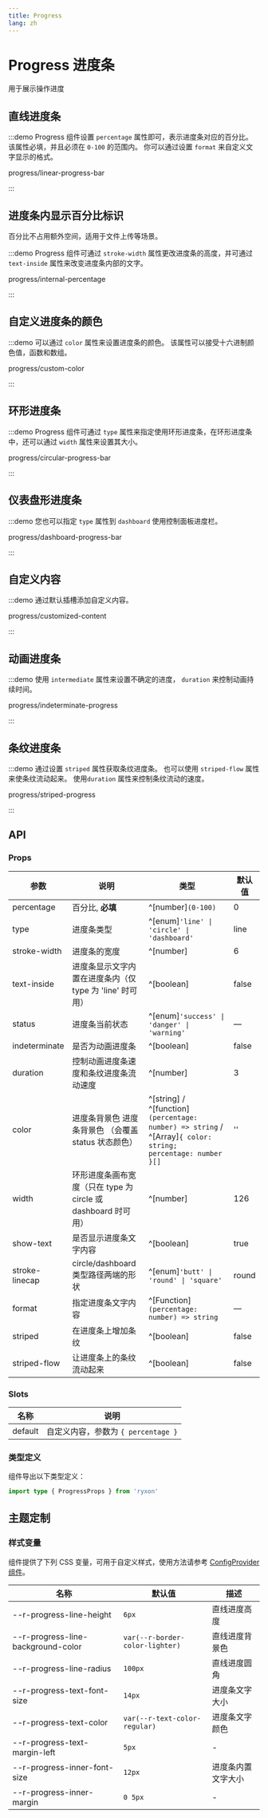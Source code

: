 ```yaml
---
title: Progress
lang: zh
---
```


# Progress 进度条

用于展示操作进度

## 直线进度条

:::demo Progress 组件设置 `percentage` 属性即可，表示进度条对应的百分比。 该属性必填，并且必须在 `0-100` 的范围内。 你可以通过设置 `format` 来自定义文字显示的格式。

progress/linear-progress-bar

:::

## 进度条内显示百分比标识

百分比不占用额外空间，适用于文件上传等场景。

:::demo Progress 组件可通过 `stroke-width` 属性更改进度条的高度，并可通过 `text-inside` 属性来改变进度条内部的文字。

progress/internal-percentage

:::

## 自定义进度条的颜色

:::demo 可以通过 `color` 属性来设置进度条的颜色。 该属性可以接受十六进制颜色值，函数和数组。

progress/custom-color

:::

## 环形进度条

:::demo Progress 组件可通过 `type` 属性来指定使用环形进度条，在环形进度条中，还可以通过 `width` 属性来设置其大小。

progress/circular-progress-bar

:::

## 仪表盘形进度条

:::demo 您也可以指定 `type` 属性到 `dashboard` 使用控制面板进度栏。

progress/dashboard-progress-bar

:::

## 自定义内容

:::demo 通过默认插槽添加自定义内容。

progress/customized-content

:::

## 动画进度条

:::demo 使用 `intermediate` 属性来设置不确定的进度， `duration` 来控制动画持续时间。

progress/indeterminate-progress

:::

## 条纹进度条

:::demo 通过设置 `striped` 属性获取条纹进度条。 也可以使用 `striped-flow` 属性来使条纹流动起来。 使用`duration` 属性来控制条纹流动的速度。

progress/striped-progress

:::

## API

### Props

| 参数 | 说明 | 类型 | 默认值 |
| --- | --- | --- | --- |
| percentage | 百分比, **必填** | ^[number]`(0-100)` | 0 |
| type | 进度条类型 | ^[enum]`'line' \| 'circle' \| 'dashboard'` | line |
| stroke-width | 进度条的宽度 | ^[number] | 6 |
| text-inside | 进度条显示文字内置在进度条内（仅 type 为 'line' 时可用） | ^[boolean] | false |
| status | 进度条当前状态 | ^[enum]`'success' \| 'danger' \| 'warning'` | — |
| indeterminate | 是否为动画进度条 | ^[boolean] | false |
| duration | 控制动画进度条速度和条纹进度条流动速度 | ^[number] | 3 |
| color | 进度条背景色 进度条背景色 （会覆盖 status 状态颜色） | ^[string] / ^[function]`(percentage: number) => string` / ^[Array]`{ color: string; percentage: number }[]` | '' |
| width | 环形进度条画布宽度（只在 type 为 circle 或 dashboard 时可用） | ^[number] | 126 |
| show-text | 是否显示进度条文字内容 | ^[boolean] | true |
| stroke-linecap | circle/dashboard 类型路径两端的形状 | ^[enum]`'butt' \| 'round' \| 'square'` | round |
| format | 指定进度条文字内容 | ^[Function]`(percentage: number) => string` | — |
| striped | 在进度条上增加条纹 | ^[boolean] | false |
| striped-flow | 让进度条上的条纹流动起来 | ^[boolean] | false |

### Slots

| 名称    | 说明                                |
| ------- | ----------------------------------- |
| default | 自定义内容，参数为 `{ percentage }` |

### 类型定义

组件导出以下类型定义：

```ts
import type { ProgressProps } from 'ryxon'
```

## 主题定制

### 样式变量

组件提供了下列 CSS 变量，可用于自定义样式，使用方法请参考 [ConfigProvider 组件](/zh/component/config-provider.html)。

| 名称 | 默认值 | 描述 |
| --- | --- | --- |
| --r-progress-line-height | `6px` | 直线进度高度 |
| --r-progress-line-background-color | `var(--r-border-color-lighter)` | 直线进度背景色 |
| --r-progress-line-radius | `100px` | 直线进度圆角 |
| --r-progress-text-font-size | `14px` | 进度条文字大小 |
| --r-progress-text-color | `var(--r-text-color-regular)` | 进度条文字颜色 |
| --r-progress-text-margin-left | `5px` | - |
| --r-progress-inner-font-size | `12px` | 进度条内置文字大小 |
| --r-progress-inner-margin | `0 5px` | - |
